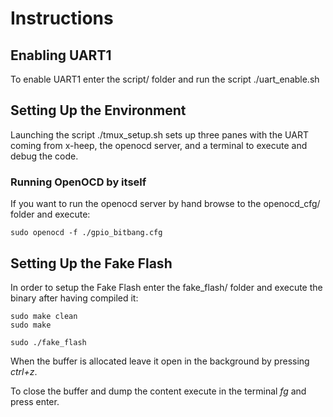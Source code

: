 # Instructions

## Enabling UART1
To enable UART1 enter the script/ folder and run the script ./uart_enable.sh

## Setting Up the Environment
Launching the script ./tmux_setup.sh sets up three panes with the UART coming from x-heep, the openocd server, and a terminal to execute and debug the code. 

### Running OpenOCD by itself
If you want to run the openocd server by hand browse to the openocd_cfg/ folder and execute: 

```
sudo openocd -f ./gpio_bitbang.cfg
```

## Setting Up the Fake Flash
In order to setup the Fake Flash enter the fake_flash/ folder and execute the binary after having compiled it: 

```
sudo make clean
sudo make

sudo ./fake_flash
```

When the buffer is allocated leave it open in the background by pressing _ctrl+z_. 

To close the buffer and dump the content execute in the terminal _fg_ and press enter. 
